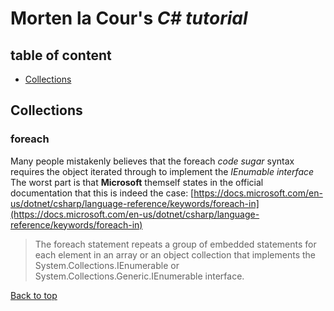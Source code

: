 # Morten la Cour's *C# tutorial*

## table of content
- [Collections](#collections)






## Collections

### foreach
Many people mistakenly believes that the foreach *code sugar* syntax requires the object iterated through to implement the *IEnumable interface* 
The worst part is that **Microsoft** themself states in the official documentation that this is indeed the case:
[https://docs.microsoft.com/en-us/dotnet/csharp/language-reference/keywords/foreach-in](https://docs.microsoft.com/en-us/dotnet/csharp/language-reference/keywords/foreach-in)
> The foreach statement repeats a group of embedded statements for each element in an array or an object collection that implements the  
> System.Collections.IEnumerable or System.Collections.Generic.IEnumerable<T> interface. 

[Back to top](#table-of-content)
